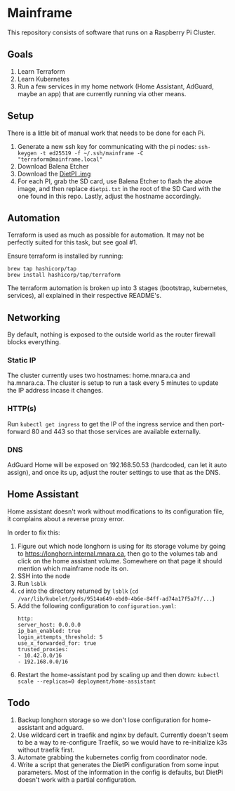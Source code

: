 # Mainframe

This repository consists of software that runs on a Raspberry Pi Cluster.

## Goals

1. Learn Terraform
2. Learn Kubernetes
3. Run a few services in my home network (Home Assistant, AdGuard, maybe an app) that are currently running via other means.

## Setup

There is a little bit of manual work that needs to be done for each Pi.

1. Generate a new ssh key for communicating with the pi nodes: `ssh-keygen -t ed25519 -f ~/.ssh/mainframe -C "terraform@mainframe.local"`
1. Download Balena Etcher
1. Download the [DietPI .img](https://dietpi.com/downloads/images/DietPi_RPi-ARMv8-Bullseye.7z)
1. For each PI, grab the SD card, use Balena Etcher to flash the above image, and then replace `dietpi.txt` in the root of the SD Card with the one found in this repo. Lastly, adjust the hostname accordingly.


## Automation

Terraform is used as much as possible for automation. It may not be perfectly suited for this task, but see goal #1.

Ensure terraform is installed by running:

```
brew tap hashicorp/tap
brew install hashicorp/tap/terraform
```

The terraform automation is broken up into 3 stages (bootstrap, kubernetes, services), all explained in their respective README's.

## Networking

By default, nothing is exposed to the outside world as the router firewall blocks everything.

### Static IP

The cluster currently uses two hostnames: home.mnara.ca and ha.mnara.ca. The cluster is setup to run a task every 5 minutes to update the IP address incase it changes.

### HTTP(s)

Run `kubectl get ingress` to get the IP of the ingress service and then port-forward 80 and 443 so that those services are available externally.

### DNS

AdGuard Home will be exposed on 192.168.50.53 (hardcoded, can let it auto assign), and once its up, adjust the router settings to use that as the DNS.

## Home Assistant

Home assistant doesn't work without modifications to its configuration file, it complains about a reverse proxy error.

In order to fix this:
1. Figure out which node longhorn is using for its storage volume by going to https://longhorn.internal.mnara.ca, then go to the volumes tab and click on the home assistant volume. Somewhere on that page it should mention which mainframe node its on.
1. SSH into the node
1. Run `lsblk`
1. `cd` into the directory returned by `lsblk` (`cd /var/lib/kubelet/pods/9514a649-ebd0-4b6e-84ff-ad74a17f5a7f/...`)
1. Add the following configuration to `configuration.yaml`:
    ```
    http:
    server_host: 0.0.0.0
    ip_ban_enabled: true
    login_attempts_threshold: 5
    use_x_forwarded_for: true
    trusted_proxies:
    - 10.42.0.0/16
    - 192.168.0.0/16
    ```
1. Restart the home-assistant pod by scaling up and then down: `kubectl scale --replicas=0 deployment/home-assistant`

## Todo
1. Backup longhorn storage so we don't lose configuration for home-assistant and adguard.
1. Use wildcard cert in traefik and nginx by default. Currently doesn't seem to be a way to re-configure Traefik, so we would have to re-initialize k3s without traefik first.
1. Automate grabbing the kubernetes config from coordinator node.
1. Write a script that generates the DietPi configuration from some input parameters. Most of the information in the config is defaults, but DietPi doesn't work with a partial configuration.
